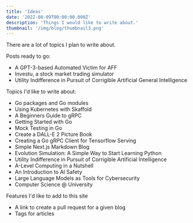 ```yaml
---
title: 'Ideas'
date: '2022-08-09T00:00:00.000Z'
description: 'Things I would like to write about.'
thumbnail: '/img/blog/thumbnail3.png'
---
```


There are a lot of topics I plan to write about.

Posts ready to go:
- A GPT-3-based Automated Victim for AFF 
- Investu, a stock market trading simulator
- Utility Indifference in Pursuit of Corrigible Artificial General Intelligence

Topics I'd like to write about:
- Go packages and Go modules
- Using Kubernetes with Skaffold
- A Beginners Guide to gRPC 
- Getting Started with Go 
- Mock Testing in Go
- Create a DALL-E 2 Picture Book
- Creating a Go gRPC Client for Tensorflow Serving
- Simple Next.js Markdown Blog
- Evolution Simulation: A Simple Way to Start Learning Python
- Utility Indifference in Pursuit of Corrigible Artificial Intelligence
- A-Level Computing in a Nutshell 
- An Introduction to AI Safety
- Large Language Models as Tools for Cybersecurity
- Computer Science @ University

Features I'd like to add to this site

- A link to create a pull request for a given blog 
- Tags for articles

